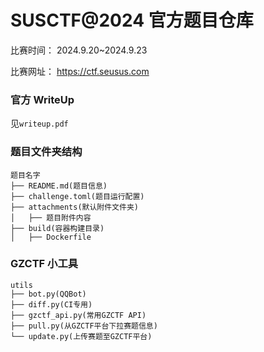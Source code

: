 # SUSCTF@2024 官方题目仓库

比赛时间： 2024.9.20~2024.9.23

比赛网址： https://ctf.seusus.com

### 官方 WriteUp

见`writeup.pdf`

### 题目文件夹结构
```plain
题目名字
├── README.md(题目信息)
├── challenge.toml(题目运行配置)
├── attachments(默认附件文件夹)
│   ├── 题目附件内容
├── build(容器构建目录)
│   ├── Dockerfile
```

### GZCTF 小工具
```plain
utils
├── bot.py(QQBot)
├── diff.py(CI专用)
├── gzctf_api.py(常用GZCTF API)
├── pull.py(从GZCTF平台下拉赛题信息)
└── update.py(上传赛题至GZCTF平台)
```
